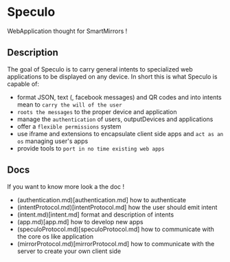 # Speculo

WebApplication thought for SmartMirrors !

## Description

The goal of Speculo is to carry general intents to specialized web applications to be displayed on any device.
In short this is what Speculo is capable of:
 - format JSON, text (, facebook messages) and QR codes and into intents mean to `carry the will of the user`
 - `roots the messages` to the proper device and application
 - manage the `authentication` of users, outputDevices and applications
 - offer a `flexible permissions` system
 - use iframe and extensions to encapsulate client side apps and `act as an os` managing user's apps
 - provide tools to `port in no time existing web apps`

## Docs

If you want to know more look a the doc !

 - (authentication.md)[authentication.md] how to authenticate
 - (intentProtocol.md)[intentProtocol.md] how the user should emit intent
 - (intent.md)[intent.md] format and description of intents
 - (app.md)[app.md] how to develop new apps
 - (speculoProtocol.md)[speculoProtocol.md] how to communicate with the core os like application
 - (mirrorProtocol.md)[mirrorProtocol.md] how to communicate with the server to create your own client side

